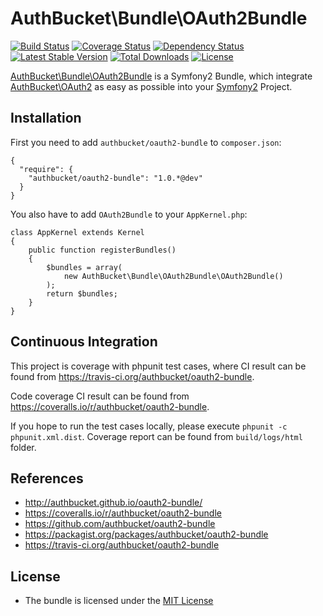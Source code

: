 AuthBucket\Bundle\OAuth2Bundle
============================

[![Build Status](https://travis-ci.org/authbucket/oauth2-bundle.png?branch=master)](https://travis-ci.org/authbucket/oauth2-bundle)
[![Coverage Status](https://coveralls.io/repos/authbucket/oauth2-bundle/badge.png?branch=master)](https://coveralls.io/r/authbucket/oauth2-bundle)
[![Dependency Status](https://www.versioneye.com/user/projects/539d001a83add71249000092/badge.svg)](https://www.versioneye.com/user/projects/539d001a83add71249000092)
[![Latest Stable Version](https://poser.pugx.org/authbucket/oauth2-bundle/v/stable.png)](https://packagist.org/packages/authbucket/oauth2-bundle)
[![Total Downloads](https://poser.pugx.org/authbucket/oauth2-bundle/downloads.png)](https://packagist.org/packages/authbucket/oauth2-bundle)
[![License](https://poser.pugx.org/authbucket/oauth2-bundle/license.png)](https://packagist.org/packages/authbucket/oauth2-bundle)

[AuthBucket\Bundle\OAuth2Bundle](https://github.com/authbucket/oauth2-bundle)
is a Symfony2 Bundle, which integrate
[AuthBucket\OAuth2](https://github.com/authbucket/oauth2) as easy as
possible into your [Symfony2](http://www.symfony.com) Project.

Installation
------------

First you need to add `authbucket/oauth2-bundle` to `composer.json`:

    {
      "require": {
        "authbucket/oauth2-bundle": "1.0.*@dev"
      }
    }

You also have to add `OAuth2Bundle` to your `AppKernel.php`:

    class AppKernel extends Kernel
    {
        public function registerBundles()
        {
            $bundles = array(
                new AuthBucket\Bundle\OAuth2Bundle\OAuth2Bundle()
            );
            return $bundles;
        }
    }

Continuous Integration
----------------------

This project is coverage with phpunit test cases, where CI result can be
found from https://travis-ci.org/authbucket/oauth2-bundle.

Code coverage CI result can be found from
https://coveralls.io/r/authbucket/oauth2-bundle.

If you hope to run the test cases locally, please execute
`phpunit -c phpunit.xml.dist`. Coverage report can be found from
`build/logs/html` folder.

References
----------

-   http://authbucket.github.io/oauth2-bundle/
-   https://coveralls.io/r/authbucket/oauth2-bundle
-   https://github.com/authbucket/oauth2-bundle
-   https://packagist.org/packages/authbucket/oauth2-bundle
-   https://travis-ci.org/authbucket/oauth2-bundle

License
-------

-   The bundle is licensed under the [MIT
    License](http://opensource.org/licenses/MIT)
